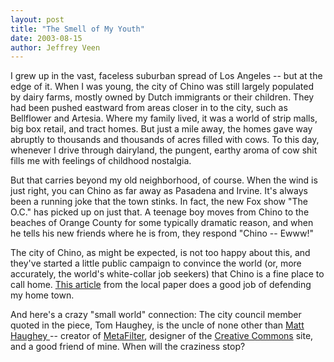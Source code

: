 ```yaml
--- 
layout: post
title: "The Smell of My Youth"
date: 2003-08-15
author: Jeffrey Veen
---
```

I grew up in the vast, faceless suburban spread of Los Angeles -- but at the edge of it. When I was young, the city of Chino was still largely populated by dairy farms, mostly owned by Dutch immigrants or their children. They had been pushed eastward from areas closer in to the city, such as Bellflower and Artesia. Where my family lived, it was a world of strip malls, big box retail, and tract homes. But just a mile away, the homes gave way abruptly to thousands and thousands of acres filled with cows. To this day, whenever I drive through dairyland, the pungent, earthy aroma of cow shit fills me with feelings of childhood nostalgia.

But that  carries beyond my old neighborhood, of course. When the wind is just right, you can  Chino as far away as Pasadena and Irvine. It's always been a running joke that the town stinks. In fact, the new Fox show "The O.C." has picked up on just that. A teenage boy moves from Chino to the beaches of Orange County for some typically dramatic reason, and when he tells his new friends where he is from, they respond "Chino -- Ewww!"

The city of Chino, as might be expected, is not too happy about this, and they've started a little public campaign to convince the world (or, more accurately, the world's white-collar job seekers) that Chino is a fine place to call home. <a href="http://www.dailybulletin.com/Stories/0,1413,203%257E21481%257E1565085,00.html">This article</a> from the local paper does a good job of defending my home town.

And here's a crazy "small world" connection: The city council member quoted in the piece, Tom Haughey, is the uncle of none other than <a href="http://a.wholelottanothing.org/">Matt Haughey </a>-- creator of <a href="http://www.metafilter.com/">MetaFilter</a>, designer of the <a href="http://www.creativecommons/">Creative Commons</a> site, and a good friend of mine. When will the craziness stop?
&#8203;